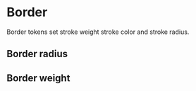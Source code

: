 <script setup>
  import {MSRDocBorder} from '../../index'
  import { border, borderWidth } from '../src/_border.js';
  </script>

# Border

Border tokens set stroke weight stroke color and stroke radius.

## Border radius

<MSRDocBorder :data="border"/>

## Border weight

<MSRDocBorder :data="borderWidth"/>
